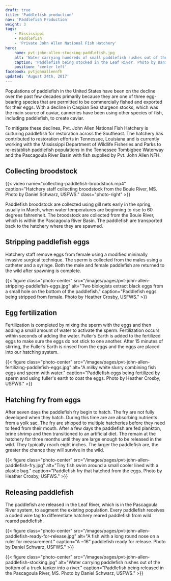 ```yaml
---
draft: true
title: 'Paddlefish production'
nav: 'Paddlefish Production'
weight: 3
tags:
    - Mississippi
    - Paddlefish
    - 'Private John Allen National Fish Hatchery'
hero:
    name: pvt-john-allen-stocking-paddlefish.jpg
    alt: 'Water carrying hundreds of small paddlefish rushes out of the back of a tanker truck into a river.'
    caption: 'Paddlefish being stocked in the Leaf River. Photo by Daniel Scwharz, USFWS.'
    position: 'center left'
facebook: pvtjohnallennfh
updated: 'August 24th, 2017'
---
```


Populations of paddlefish in the United States have been on the decline over the past few decades primarily because they are one of three egg-bearing species that are permitted to be commercially fished and exported for their eggs.  With a decline in Caspian Sea sturgeon stocks, which was the main source of caviar, canneries have been using other species of fish, including  paddlefish,  to create caviar.  

To mitigate these declines, Pvt. John Allen National Fish Hatchery is culturing paddlefish for restoration across the Southeast.  The hatchery has contributed to restoration efforts in Tennessee, Louisiana and is currently working with the Mississippi Department of Wildlife Fisheries and Parks to re-establish paddlefish populations in the Tennessee Tombigbee Waterway  and the Pascagoula River Basin with fish supplied by Pvt. John Allen NFH.

## Collecting broodstock

{{< video name="collecting-paddlefish-broodstock.mp4" caption="Hatchery staff collecting broodstock from the Bouie River, MS. Photo by Daniel Schwarz, USFWS." class="photo-right" >}}

Paddlefish broodstock are collected using gill nets early in the spring, usually in  March, when water temperatures are beginning to rise to 60 degrees fahrenheit.  The broodstock are collected from the Bouie River, which is within the Pascagoula River Basin. The paddlefish are transported back to the hatchery where they are spawned.

## Stripping paddlefish eggs

Hatchery staff remove eggs from female using a modified minimally invasive surgical technique. The sperm is collected from the males using a catheter and a syringe.  Both the male and female paddlefish are returned to the wild after spawning is complete.

{{< figure class="photo-center" src="/images/pages/pvt-john-allen-stripping-paddlefish-eggs.jpg" alt="Two biologists extract black eggs from a small hole on the bottom of the paddlefish." caption="Paddlefish eggs being stripped from female. Photo by Heather Crosby, USFWS." >}}

## Egg fertilization

Fertilization is completed by mixing the sperm with the eggs and then adding a small amount of water to activate the sperm. Fertilization occurs within seconds of adding the water.  Fuller’s Earth is added to the fertilized eggs to make sure the eggs do not stick to one another.  After 15 minutes of stirring, the Fuller’s Earth is rinsed from the eggs and the eggs are placed into our hatching system.

{{< figure class="photo-center" src="/images/pages/pvt-john-allen-fertilizing-paddlefish-eggs.jpg" alt="A milky white slurry combining fish eggs and sperm with water." caption="Paddlefish eggs being fertilized by sperm and using fuller's earth to coat the eggs. Photo by Heather Crosby, USFWS." >}}

## Hatching fry from eggs

After seven days the paddlefish fry begin to hatch. The fry are not fully developed when they hatch. During this time are are absorbing nutrients from a yolk sac. The fry are shipped to multiple hatcheries before they need to feed from their mouth.  After a few days the paddlefish are fed plankton, brine shrimp and then transitioned to an artificial diet.  The remain at the hatchery for three months until they are large enough to be released in  the wild. They typically reach eight inches. The larger the paddlefish are,  the greater the chance they will survive in the wild.

{{< figure class="photo-center" src="/images/pages/pvt-john-allen-paddlefish-fry.jpg" alt="Tiny fish swim around a small cooler lined with a plastic bag." caption="Paddlefish fry that hatched from the eggs. Photo by Heather Crosby, USFWS." >}}

## Releasing paddlefish

The paddlefish are released in the Leaf River, which is in the Pascagoula River system, to augment the existing population. Every paddlefish receives a coded wire tag to differentiate hatchery reared paddlefish from wild reared paddlefish.

{{< figure class="photo-center" src="/images/pages/pvt-john-allen-paddlefish-ready-for-release.jpg" alt="A fish with a long round nose on a ruler for measurement." caption="A ~16” paddlefish ready for release. Photo by Daniel Schwarz, USFWS." >}}

{{< figure class="photo-center" src="/images/pages/pvt-john-allen-paddlefish-stocking.jpg" alt="Water carrying paddlefish rushes out of the bottom of a truck tanker into a river." caption="Paddlefish being released in the Pascagoula River, MS. Photo by Daniel Schwarz, USFWS." >}}
